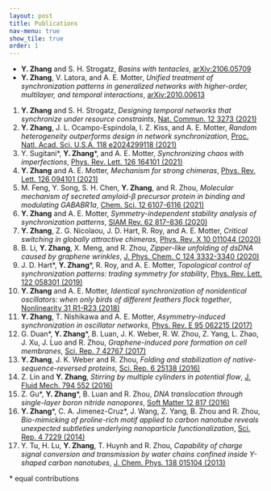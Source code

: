 ```yaml
---
layout: post
title: Publications
nav-menu: true
show_tile: true
order: 1
---
```


* **Y. Zhang** and S. H. Strogatz, *Basins with tentacles*, [arXiv:2106.05709](https://arxiv.org/abs/2106.05709)
* **Y. Zhang**, V. Latora, and A. E. Motter, *Unified treatment of synchronization patterns in generalized networks with higher-order, multilayer, and temporal interactions*, [arXiv:2010.00613](https://arxiv.org/abs/2010.00613)

1. __Y. Zhang__ and S. H. Strogatz, *Designing temporal networks that synchronize under resource constraints*, [Nat. Commun. 12 3273 (2021)](https://doi.org/10.1038/s41467-021-23446-9)
1. __Y. Zhang__, J. L. Ocampo-Espindola, I. Z. Kiss, and A. E. Motter, *Random heterogeneity outperforms design in network synchronization*, [Proc. Natl. Acad. Sci. U.S.A. 118 e2024299118 (2021)](https://doi.org/10.1073/pnas.2024299118)
1. Y. Sugitani\*, __Y. Zhang__\*, and A. E. Motter, *Synchronizing chaos with imperfections*, [Phys. Rev. Lett. 126 164101 (2021)](https://doi.org/10.1103/PhysRevLett.126.164101)
1. __Y. Zhang__ and A. E. Motter, *Mechanism for strong chimeras*, [Phys. Rev. Lett. 126 094101 (2021)](https://doi.org/10.1103/PhysRevLett.126.094101)
1. M. Feng, Y. Song, S. H. Chen, __Y. Zhang__, and R. Zhou, *Molecular mechanism of secreted amyloid-β precursor protein in binding and modulating GABABR1a*, [Chem. Sci. 12 6107-6116 (2021)](https://doi.org/10.1039/d0sc06946a)
1. __Y. Zhang__ and A. E. Motter, *Symmetry-independent stability analysis of synchronization patterns*, [SIAM Rev. 62 817–836 (2020)](https://doi.org/10.1137/19M127358X)
1. __Y. Zhang__, Z. G. Nicolaou, J. D. Hart, R. Roy, and A. E. Motter, *Critical switching in globally attractive chimeras*, [Phys. Rev. X 10 011044 (2020)](https://doi.org/10.1103/PhysRevX.10.011044)
1. B. Li, __Y. Zhang__, X. Meng, and R. Zhou, *Zipper-like unfolding of dsDNA caused by graphene wrinkles*, [J. Phys. Chem. C 124 3332-3340 (2020)](https://dx.doi.org/10.1021/acs.jpcc.9b08778)
1. J. D. Hart\*, __Y. Zhang__\*, R. Roy, and A. E. Motter, *Topological control of synchronization patterns: trading symmetry for stability*, [Phys. Rev. Lett. 122 058301 (2019)](https://doi.org/10.1103/PhysRevLett.122.058301)
1. __Y. Zhang__ and A. E. Motter, *Identical synchronization of nonidentical oscillators: when only birds of different feathers flock together*, [Nonlinearity 31 R1-R23 (2018)](https://doi.org/10.1088/1361-6544/aa8fe7)
1. __Y. Zhang__, T. Nishikawa and A. E. Motter, *Asymmetry-induced synchronization in oscillator networks*, [Phys. Rev. E 95 062215 (2017)](http://dx.doi.org/10.1103/PhysRevE.95.062215)
1. G. Duan\*, __Y. Zhang__\*, B. Luan, J. K. Weber, R. W. Zhou, Z. Yang, L. Zhao, J. Xu, J. Luo and R. Zhou, *Graphene-induced pore formation on cell membranes*, [Sci. Rep. 7 42767 (2017)](http://dx.doi.org/10.1038/srep42767)
1. __Y. Zhang__, J. K. Weber and R. Zhou, *Folding and stabilization of native-sequence-reversed proteins*, [Sci. Rep. 6 25138 (2016)](http://dx.doi.org/10.1038/srep25138)
1. Z. Lin and __Y. Zhang__, *Stirring by multiple cylinders in potential flow*, [J. Fluid Mech. 794 552 (2016)](http://dx.doi.org/10.1017/jfm.2016.107)
1. Z. Gu\*, __Y. Zhang__\*, B. Luan and R. Zhou, *DNA translocation through single-layer boron nitride nanopores*, [Soft Matter 12 817 (2016)](http://dx.doi.org/10.1039/c5sm02197a)
1. __Y. Zhang__\*, C. A. Jimenez-Cruz\*, J. Wang, Z. Yang, B. Zhou and R. Zhou, *Bio-mimicking of proline-rich motif applied to carbon nanotube reveals unexpected subtleties underlying nanoparticle functionalization*, [Sci. Rep. 4 7229 (2014)](http://dx.doi.org/10.1038/srep07229)
1. Y. Tu, H. Lu, __Y. Zhang__, T. Huynh and R. Zhou, *Capability of charge signal conversion and transmission by water chains confined inside Y-shaped carbon nanotubes*, [J. Chem. Phys. 138 015104 (2013)](http://dx.doi.org/10.1063/1.4773221)

\* equal contributions
